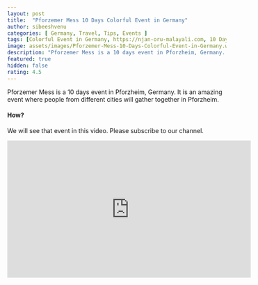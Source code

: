 ```yaml
---
layout: post
title:  "Pforzemer Mess 10 Days Colorful Event in Germany"
author: sibeeshvenu
categories: [ Germany, Travel, Tips, Events ]
tags: [Colorful Event in Germany, https://njan-oru-malayali.com, 10 Days Event, Celebrating Life, Life at Germany, Life in Germany, Sibeesh Passion, Njan Oru Malayali, ഞാൻ ഒരു മലയാളി, Germaniyile Nalukal, Germany, Malayali in Germany, Indians in Germany, Keralite in Germany, Malayalees in Germany]
image: assets/images/Pforzemer-Mess-10-Days-Colorful-Event-in-Germany.webp
description: "Pforzemer Mess is a 10 days event in Pforzheim, Germany. It is an amazing event where people from different cities will gather together in Pforzheim."
featured: true
hidden: false
rating: 4.5
---
```


Pforzemer Mess is a 10 days event in Pforzheim, Germany. It is an amazing event where people from different cities will gather together in Pforzheim. 

#### How?

We will see that event in this video. Please subscribe to our channel. 

<iframe width="560" height="315" src="https://www.youtube.com/embed/QOnbZ4In5f8" frameborder="0" allow="accelerometer; autoplay; encrypted-media; gyroscope; picture-in-picture" allowfullscreen></iframe>
